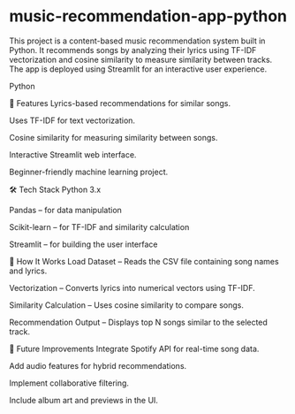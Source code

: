 # music-recommendation-app-python

This project is a content-based music recommendation system built in Python.
It recommends songs by analyzing their lyrics using TF-IDF vectorization and cosine similarity to measure similarity between tracks.
The app is deployed using Streamlit for an interactive user experience.

Python

🚀 Features
Lyrics-based recommendations for similar songs.

Uses TF-IDF for text vectorization.

Cosine similarity for measuring similarity between songs.

Interactive Streamlit web interface.

Beginner-friendly machine learning project.


🛠️ Tech Stack
Python 3.x

Pandas – for data manipulation

Scikit-learn – for TF-IDF and similarity calculation

Streamlit – for building the user interface


🧠 How It Works
Load Dataset – Reads the CSV file containing song names and lyrics.

Vectorization – Converts lyrics into numerical vectors using TF-IDF.

Similarity Calculation – Uses cosine similarity to compare songs.

Recommendation Output – Displays top N songs similar to the selected track.


🔮 Future Improvements
Integrate Spotify API for real-time song data.

Add audio features for hybrid recommendations.

Implement collaborative filtering.

Include album art and previews in the UI.






